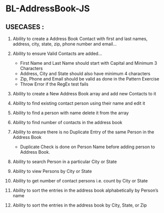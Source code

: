 # BL-AddressBook-JS

## USECASES :

1. Ability to create a Address Book Contact with first and last names, 
   address, city, state, zip, phone number and email...
   
2. Ability to ensure Valid Contacts are added... 
   - First Name and Last Name should start with Capital and Minimum 3 Characters
   - Address, City and State should also have minimum 4 characters
   - Zip, Phone and Email should be valid as done in the Pattern Exercise
   - Throw Error if the RegEx test fails
 
3. Ability to create a New Address Book array and add new
   Contacts to it 
   
4. Ability to find existing contact person using their
   name and edit it
   
5. Ability to find a person with name delete it from the array

6. Ability to find number of contacts in the address book

7. Ability to ensure there is no Duplicate Entry of the same Person in the Address Book 
   - Duplicate Check is done on Person Name before adding person to Address Book.

8. Ability to search Person in a particular City or State 

9. Ability to view Persons by City or State

10. Ability to get number of contact persons i.e. count by City or State

11. Ability to sort the entries in the address book alphabetically by
    Person’s name
    
12. Ability to sort the entries in the address book by City, State, or Zip
